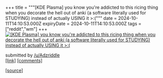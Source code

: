 +++
title = """[KDE Plasma] you know you're addicted to this ricing thing when you decorate the hell out of anki (a software literally used for STUDYING) instead of actually USING it >:("""
date = 2024-10-11T14:10:53.000Z
expiryDate = 2024-10-11T14:10:53.000Z
tags = ["reddit","wm"]
+++
[![[KDE Plasma] you know you're addicted to this ricing thing when you decorate the hell out of anki (a software literally used for STUDYING) instead of actually USING it >:(](https://preview.redd.it/og9vs5esv4ud1.png?width=640&crop=smart&auto=webp&s=90e2f4a071ddd70af4f7f3706dff620e8c595736 "[KDE Plasma] you know you're addicted to this ricing thing when you decorate the hell out of anki (a software literally used for STUDYING) instead of actually USING it >:(")](https://www.reddit.com/r/unixporn/comments/1g1apvo/kde_plasma_you_know_youre_addicted_to_this_ricing/)

submitted by [/u/Adzriddle](https://www.reddit.com/user/Adzriddle)  
[\[link\]](https://i.redd.it/og9vs5esv4ud1.png) [\[comments\]](https://www.reddit.com/r/unixporn/comments/1g1apvo/kde_plasma_you_know_youre_addicted_to_this_ricing/)

[[source]](https://www.reddit.com/r/unixporn/comments/1g1apvo/kde_plasma_you_know_youre_addicted_to_this_ricing/)
